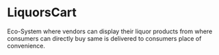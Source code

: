 # LiquorsCart
Eco-System where vendors can display their liquor products from where consumers can directly buy same is delivered to consumers place of convenience.
